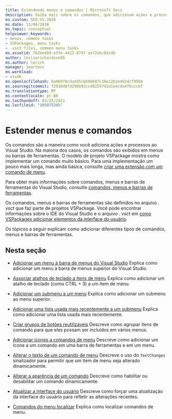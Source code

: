 ```yaml
---
title: Estendendo menus e comandos | Microsoft Docs
description: Saiba mais sobre os comandos, que adicionam ações e processos ao Visual Studio. O modelo de projeto VSPackage mostra como implementar um comando muito básico.
ms.custom: SEO-VS-2020
ms.date: 11/04/2016
ms.topic: conceptual
helpviewer_keywords:
- menus, common tasks
- VSPackages, menu tasks
- .vsct files, common menu tasks
ms.assetid: 7b2be4b9-e3fe-4412-874f-ae72ebc84c4b
author: leslierichardson95
ms.author: lerich
manager: jmartens
ms.workload:
- vssdk
ms.openlocfilehash: 6a96978cdad45c669b607c18e12b2e492dcf95bb
ms.sourcegitcommit: f2916d8fd296b92cc402597d1d1eecda4f6cccbf
ms.translationtype: MT
ms.contentlocale: pt-BR
ms.lasthandoff: 03/25/2021
ms.locfileid: "105075205"
---
```

# <a name="extend-menus-and-commands"></a>Estender menus e comandos
Os comandos são a maneira como você adiciona ações e processos ao Visual Studio. Na maioria dos casos, os comandos são exibidos em menus ou barras de ferramentas. O modelo de projeto VSPackage mostra como implementar um comando muito básico. Para uma implementação um pouco mais longa, mas ainda básica, consulte [criar uma extensão com um comando de menu](../extensibility/creating-an-extension-with-a-menu-command.md).

 Para obter mais informações sobre comandos, menus e barras de ferramentas do Visual Studio, consulte [comandos, menus e barras de ferramentas](../extensibility/internals/commands-menus-and-toolbars.md).

 Os comandos, menus e barras de ferramentas são definidos no arquivo *. vsct* que faz parte de projetos VSPackage. Você pode encontrar informações sobre o IDE do Visual Studio e o arquivo *. vsct* em [como VSPackages adicionar elementos da interface do usuário](../extensibility/internals/how-vspackages-add-user-interface-elements.md).

 Os tópicos a seguir explicam como adicionar diferentes tipos de comandos, menus e barras de ferramentas.

## <a name="in-this-section"></a>Nesta seção
- [Adicionar um menu à barra de menus do Visual Studio](../extensibility/adding-a-menu-to-the-visual-studio-menu-bar.md) Explica como adicionar um menu à barra de menus superior do Visual Studio.

- [Associar atalhos de teclado a itens de menu](../extensibility/binding-keyboard-shortcuts-to-menu-items.md) Explica como adicionar um atalho de teclado (como CTRL + 3) a um item de menu.

- [Adicionar um submenu a um menu](../extensibility/adding-a-submenu-to-a-menu.md) Explica como adicionar um submenu ao menu superior.

- [Adicionar uma lista usada mais recentemente a um submenu](../extensibility/adding-a-most-recently-used-list-to-a-submenu.md) Explica como adicionar uma lista usada mais recentemente.

- [Criar grupos de botões reutilizáveis](../extensibility/creating-reusable-groups-of-buttons.md) Descreve como agrupar itens de comando para que eles possam ser incluídos em vários menus.

- [Adicionar ícones a comandos de menu](../extensibility/adding-icons-to-menu-commands.md) Descreve como adicionar um ícone a um comando em uma barra de ferramentas e em um menu.

- [Alterar o texto de um comando de menu](../extensibility/changing-the-text-of-a-menu-command.md) Descreve o uso do `TextChanges` sinalizador para permitir que um item de menu seja alterado dinamicamente.

- [Alterar a aparência de um comando](../extensibility/changing-the-appearance-of-a-command.md) Descreve como habilitar ou desabilitar um comando dinamicamente.

- [Atualizar a interface do usuário](../extensibility/updating-the-user-interface.md) Descreve como forçar uma atualização da interface do usuário para refletir as alterações recentes.

- [Comandos do menu localizar](../extensibility/localizing-menu-commands.md) Explica como localizar comandos de menu.

